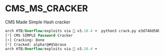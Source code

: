 # CMS_MS_CRACKER
CMS Made Simple Hash cracker

```sql
arch HTB/Overflow/exploits via 🐍 v3.10.4 ➜  python3 crack.py e3d748d58b58657bfa4dffe2def0b1c7 /usr/share/wordlists/rockyou.txt 6c2d17f37e226486
[*] CMS SIMPLE Password Cracker
[+] Cracking: Done
[*] Cracked: alpha!@#$%bravo
arch HTB/Overflow/exploits via 🐍 v3.10.4 ➜  
```
